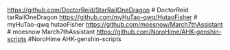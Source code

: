 https://github.com/DoctorReid/StarRailOneDragon      # DoctorReid   tarRailOneDragon
https://github.com/myHuTao-qwq/HutaoFisher           # myHuTao-qwq  hutaoFisher
https://github.com/moesnow/March7thAssistant         # moesnow    March7thAssistant
https://github.com/NoroHime/AHK-genshin-scripts      #NoroHime   AHK-genshin-scripts



